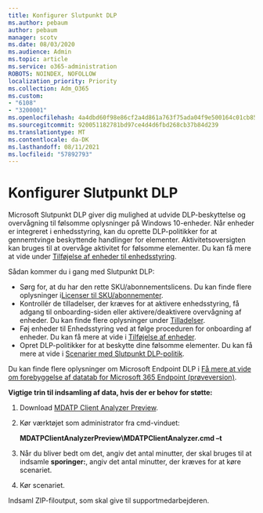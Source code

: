 ```yaml
---
title: Konfigurer Slutpunkt DLP
ms.author: pebaum
author: pebaum
manager: scotv
ms.date: 08/03/2020
ms.audience: Admin
ms.topic: article
ms.service: o365-administration
ROBOTS: NOINDEX, NOFOLLOW
localization_priority: Priority
ms.collection: Adm_O365
ms.custom:
- "6108"
- "3200001"
ms.openlocfilehash: 4a4dbd60f98e86cf2a4d861a763f75ada04f9e500164c01cb858a1537148a62f
ms.sourcegitcommit: 920051182781bd97ce4d4d6fbd268cb37b84d239
ms.translationtype: MT
ms.contentlocale: da-DK
ms.lasthandoff: 08/11/2021
ms.locfileid: "57892793"
---
```

# <a name="configure-endpoint-dlp"></a>Konfigurer Slutpunkt DLP

Microsoft Slutpunkt DLP giver dig mulighed at udvide DLP-beskyttelse og overvågning til følsomme oplysninger på Windows 10-enheder. Når enheder er integreret i enhedsstyring, kan du oprette DLP-politikker for at gennemtvinge beskyttende handlinger for elementer. Aktivitetsoversigten kan bruges til at overvåge aktivitet for følsomme elementer. Du kan få mere at vide under [Tilføjelse af enheder til enhedsstyring](https://docs.microsoft.com/microsoft-365/compliance/endpoint-dlp-getting-started#onboarding-devices-into-device-management).  

Sådan kommer du i gang med Slutpunkt DLP:

- Sørg for, at du har den rette SKU/abonnementslicens. Du kan finde flere oplysninger i[Licenser til SKU/abonnementer](https://docs.microsoft.com/microsoft-365/compliance/endpoint-dlp-getting-started#skusubscriptions-licensing).
- Kontrollér de tilladelser, der kræves for at aktivere enhedsstyring, få adgang til onboarding-siden eller aktivere/deaktivere overvågning af enheder. Du kan finde flere oplysninger under [Tilladelser](https://docs.microsoft.com/microsoft-365/compliance/endpoint-dlp-getting-started#permissions).
- Føj enheder til Enhedsstyring ved at følge proceduren for onboarding af enheder. Du kan få mere at vide i [Tilføjelse af enheder](https://docs.microsoft.com/microsoft-365/compliance/endpoint-dlp-getting-started#onboarding-devices). 
- Opret DLP-politikker for at beskytte dine følsomme elementer. Du kan få mere at vide i [Scenarier med Slutpunkt DLP-politik](https://docs.microsoft.com/microsoft-365/compliance/endpoint-dlp-using?view=o365-worldwide#endpoint-dlp-policy-scenarios).

Du kan finde flere oplysninger om Microsoft Endpoint DLP i [Få mere at vide om forebyggelse af datatab for Microsoft 365 Endpoint (prøveversion)](https://docs.microsoft.com/microsoft-365/compliance/endpoint-dlp-learn-about).

**Vigtige trin til indsamling af data, hvis der er behov for støtte:**

1. Download [MDATP Client Analyzer Preview](https://aka.ms/betamdatpanalyzer).
1. Kør værktøjet som administrator fra cmd-vinduet:

    **MDATPClientAnalyzerPreview\MDATPClientAnalyzer.cmd –t**

1. Når du bliver bedt om det, angiv det antal minutter, der skal bruges til at indsamle **sporinger:**, angiv det antal minutter, der kræves for at køre scenariet.
1. Kør scenariet.

Indsaml ZIP-filoutput, som skal give til supportmedarbejderen.
